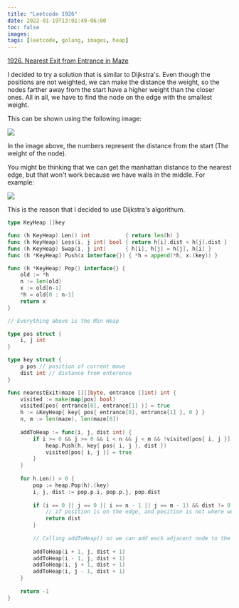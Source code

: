 ```yaml
---
title: "Leetcode 1926"
date: 2022-01-19T13:01:49-06:00
toc: false
images:
tags: [leetcode, golang, images, heap]
---
```


[1926. Nearest Exit from Entrance in Maze](https://leetcode.com/problems/nearest-exit-from-entrance-in-maze/)

I decided to try a solution that is similar to Dijkstra's. Even though the positions are not weighted, we can make the distance the weight, so the nodes farther away from the start have a higher weight than the closer ones. All in all, we have to find the node on the edge with the smallest weight.

This can be shown using the following image:

![](https://i.imgur.com/P6DRDqC.jpg)

In the image above, the numbers represent the distance from the start (The weight of the node).

You might be thinking that we can get the manhattan distance to the nearest edge, but that won't work because we have walls in the middle. For example:

![](https://i.imgur.com/QId8tX0.jpg)

This is the reason that I decided to use Dijkstra's algorithum.

``` go
type KeyHeap []key

func (h KeyHeap) Len() int           { return len(h) }
func (h KeyHeap) Less(i, j int) bool { return h[i].dist < h[j].dist }
func (h KeyHeap) Swap(i, j int)      { h[i], h[j] = h[j], h[i] }
func (h *KeyHeap) Push(x interface{}) { *h = append(*h, x.(key)) }

func (h *KeyHeap) Pop() interface{} {
	old := *h
	n := len(old)
	x := old[n-1]
	*h = old[0 : n-1]
	return x
}

// Everything above is the Min Heap

type pos struct {
    i, j int
}

type key struct {
    p pos // position of current move
    dist int // distance from enterence
}

func nearestExit(maze [][]byte, entrance []int) int {
    visited := make(map[pos] bool)
    visited[pos{ entrance[0], entrance[1] }] = true
    h := &KeyHeap{ key{ pos{ entrance[0], entrance[1] }, 0 } }
    n, m := len(maze), len(maze[0])
    
    addToHeap := func(i, j, dist int) {
        if i >= 0 && j >= 0 && i < n && j < m && !visited[pos{ i, j }] && maze[i][j] != '+' {
            heap.Push(h, key{ pos{ i, j }, dist })
            visited[pos{ i, j }] = true
        }
    }
    
    for h.Len() > 0 {
        pop := heap.Pop(h).(key)
        i, j, dist := pop.p.i, pop.p.j, pop.dist
        
        if (i == 0 || j == 0 || i == n - 1 || j == m - 1) && dist != 0 {
            // if position is on the edge, and position is not where we started.
            return dist
        }
        
        // Calling addToHeap() so we can add each adjacent node to the Min Heap
        
        addToHeap(i + 1, j, dist + 1)
        addToHeap(i - 1, j, dist + 1)
        addToHeap(i, j + 1, dist + 1)
        addToHeap(i, j - 1, dist + 1)
    }
    
    return -1
}
```